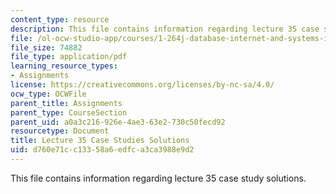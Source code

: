 ```yaml
---
content_type: resource
description: This file contains information regarding lecture 35 case study solutions.
file: /ol-ocw-studio-app/courses/1-264j-database-internet-and-systems-integration-technologies-fall-2013/d760e71cc13358a6edfca3ca3988e9d2_MIT1_264JF13_L35_case_sol.pdf
file_size: 74882
file_type: application/pdf
learning_resource_types:
- Assignments
license: https://creativecommons.org/licenses/by-nc-sa/4.0/
ocw_type: OCWFile
parent_title: Assignments
parent_type: CourseSection
parent_uid: a0a3c216-926e-4ae3-63e2-730c50fecd92
resourcetype: Document
title: Lecture 35 Case Studies Solutions
uid: d760e71c-c133-58a6-edfc-a3ca3988e9d2
---
```

This file contains information regarding lecture 35 case study solutions.